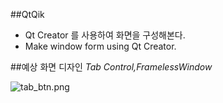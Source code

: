 ##QtQik
* Qt Creator 를 사용하여 화면을 구성해본다.
* Make window form using Qt Creator.

##예상 화면 디자인 
*Tab Control,FramelessWindow*

![tab_btn.png](https://github.com/darongyi/QtDemoDlg/blob/master/tab_btn.png) 



